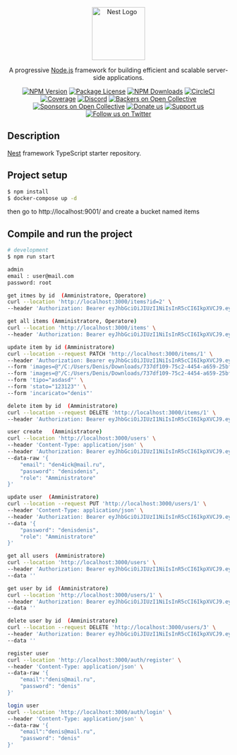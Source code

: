 <p align="center">
  <a href="http://nestjs.com/" target="blank"><img src="https://nestjs.com/img/logo-small.svg" width="120" alt="Nest Logo" /></a>
</p>

[circleci-image]: https://img.shields.io/circleci/build/github/nestjs/nest/master?token=abc123def456
[circleci-url]: https://circleci.com/gh/nestjs/nest

  <p align="center">A progressive <a href="http://nodejs.org" target="_blank">Node.js</a> framework for building efficient and scalable server-side applications.</p>
    <p align="center">
<a href="https://www.npmjs.com/~nestjscore" target="_blank"><img src="https://img.shields.io/npm/v/@nestjs/core.svg" alt="NPM Version" /></a>
<a href="https://www.npmjs.com/~nestjscore" target="_blank"><img src="https://img.shields.io/npm/l/@nestjs/core.svg" alt="Package License" /></a>
<a href="https://www.npmjs.com/~nestjscore" target="_blank"><img src="https://img.shields.io/npm/dm/@nestjs/common.svg" alt="NPM Downloads" /></a>
<a href="https://circleci.com/gh/nestjs/nest" target="_blank"><img src="https://img.shields.io/circleci/build/github/nestjs/nest/master" alt="CircleCI" /></a>
<a href="https://coveralls.io/github/nestjs/nest?branch=master" target="_blank"><img src="https://coveralls.io/repos/github/nestjs/nest/badge.svg?branch=master#9" alt="Coverage" /></a>
<a href="https://discord.gg/G7Qnnhy" target="_blank"><img src="https://img.shields.io/badge/discord-online-brightgreen.svg" alt="Discord"/></a>
<a href="https://opencollective.com/nest#backer" target="_blank"><img src="https://opencollective.com/nest/backers/badge.svg" alt="Backers on Open Collective" /></a>
<a href="https://opencollective.com/nest#sponsor" target="_blank"><img src="https://opencollective.com/nest/sponsors/badge.svg" alt="Sponsors on Open Collective" /></a>
  <a href="https://paypal.me/kamilmysliwiec" target="_blank"><img src="https://img.shields.io/badge/Donate-PayPal-ff3f59.svg" alt="Donate us"/></a>
    <a href="https://opencollective.com/nest#sponsor"  target="_blank"><img src="https://img.shields.io/badge/Support%20us-Open%20Collective-41B883.svg" alt="Support us"></a>
  <a href="https://twitter.com/nestframework" target="_blank"><img src="https://img.shields.io/twitter/follow/nestframework.svg?style=social&label=Follow" alt="Follow us on Twitter"></a>
</p>
  <!--[![Backers on Open Collective](https://opencollective.com/nest/backers/badge.svg)](https://opencollective.com/nest#backer)
  [![Sponsors on Open Collective](https://opencollective.com/nest/sponsors/badge.svg)](https://opencollective.com/nest#sponsor)-->

## Description

[Nest](https://github.com/nestjs/nest) framework TypeScript starter repository.

## Project setup

```bash
$ npm install
$ docker-compose up -d
```

then go to http://localhost:9001/ and create a bucket named items

## Compile and run the project

```bash
# development
$ npm run start

admin 
email : user@mail.com
password: root

get itmes by id  (Amministratore, Operatore)
curl --location 'http://localhost:3000/items?id=2' \
--header 'Authorization: Bearer eyJhbGciOiJIUzI1NiIsInR5cCI6IkpXVCJ9.eyJzdWIiOjEsImVtYWlsIjoiZGVuaXNAbWFpbC5ydSIsInJvbGUiOiJPcGVyYXRvcmUiLCJpYXQiOjE3NDM0NDMxNjYsImV4cCI6MTc0MzQ0Njc2Nn0.7Ej_MoUiiUhR8DQgTuFD37CGb5wSexHUqUipzre7M6g'

get all items (Amministratore, Operatore)
curl --location 'http://localhost:3000/items' \
--header 'Authorization: Bearer eyJhbGciOiJIUzI1NiIsInR5cCI6IkpXVCJ9.eyJzdWIiOjEsImVtYWlsIjoiZGVuaXNAbWFpbC5ydSIsInJvbGUiOiJPcGVyYXRvcmUiLCJpYXQiOjE3NDM0NDMxNjYsImV4cCI6MTc0MzQ0Njc2Nn0.7Ej_MoUiiUhR8DQgTuFD37CGb5wSexHUqUipzre7M6g'

update item by id (Amministratore)
curl --location --request PATCH 'http://localhost:3000/items/1' \
--header 'Authorization: Bearer eyJhbGciOiJIUzI1NiIsInR5cCI6IkpXVCJ9.eyJzdWIiOjEsImVtYWlsIjoiZGVuaXNAbWFpbC5ydSIsInJvbGUiOiJPcGVyYXRvcmUiLCJpYXQiOjE3NDM0NDMxNjYsImV4cCI6MTc0MzQ0Njc2Nn0.7Ej_MoUiiUhR8DQgTuFD37CGb5wSexHUqUipzre7M6g' \
--form 'images=@"/C:/Users/Denis/Downloads/737df109-75c2-4454-a659-25bfa82acf6d.png"' \
--form 'images=@"/C:/Users/Denis/Downloads/737df109-75c2-4454-a659-25bfa82acf6d.png"' \
--form 'tipo="asdasd"' \
--form 'stato="123123"' \
--form 'incaricato="denis"'

delete item by id  (Amministratore)
curl --location --request DELETE 'http://localhost:3000/items/1' \
--header 'Authorization: Bearer eyJhbGciOiJIUzI1NiIsInR5cCI6IkpXVCJ9.eyJzdWIiOjEsImVtYWlsIjoiZGVuaXNAbWFpbC5ydSIsInJvbGUiOiJPcGVyYXRvcmUiLCJpYXQiOjE3NDM0NDMxNjYsImV4cCI6MTc0MzQ0Njc2Nn0.7Ej_MoUiiUhR8DQgTuFD37CGb5wSexHUqUipzre7M6g'

user create   (Amministratore)
curl --location 'http://localhost:3000/users' \
--header 'Content-Type: application/json' \
--header 'Authorization: Bearer eyJhbGciOiJIUzI1NiIsInR5cCI6IkpXVCJ9.eyJzdWIiOjEsImVtYWlsIjoiZGVuaXNAbWFpbC5ydSIsInJvbGUiOiJPcGVyYXRvcmUiLCJpYXQiOjE3NDM0NDMxNjYsImV4cCI6MTc0MzQ0Njc2Nn0.7Ej_MoUiiUhR8DQgTuFD37CGb5wSexHUqUipzre7M6g' \
--data-raw '{
    "email": "den4ick@mail.ru",
    "password": "denisdenis",
    "role": "Amministratore"
}'

update user  (Amministratore)
curl --location --request PUT 'http://localhost:3000/users/1' \
--header 'Content-Type: application/json' \
--header 'Authorization: Bearer eyJhbGciOiJIUzI1NiIsInR5cCI6IkpXVCJ9.eyJzdWIiOjEsImVtYWlsIjoiZGVuaXNAbWFpbC5ydSIsInJvbGUiOiJPcGVyYXRvcmUiLCJpYXQiOjE3NDM0NDMxNjYsImV4cCI6MTc0MzQ0Njc2Nn0.7Ej_MoUiiUhR8DQgTuFD37CGb5wSexHUqUipzre7M6g' \
--data '{
    "password": "denisdenis",
    "role": "Amministratore"
}'

get all users  (Amministratore)
curl --location 'http://localhost:3000/users' \
--header 'Authorization: Bearer eyJhbGciOiJIUzI1NiIsInR5cCI6IkpXVCJ9.eyJzdWIiOjEsImVtYWlsIjoiZGVuaXNAbWFpbC5ydSIsInJvbGUiOiJPcGVyYXRvcmUiLCJpYXQiOjE3NDM0NDMxNjYsImV4cCI6MTc0MzQ0Njc2Nn0.7Ej_MoUiiUhR8DQgTuFD37CGb5wSexHUqUipzre7M6g' \
--data ''

get user by id  (Amministratore)
curl --location 'http://localhost:3000/users/1' \
--header 'Authorization: Bearer eyJhbGciOiJIUzI1NiIsInR5cCI6IkpXVCJ9.eyJzdWIiOjEsImVtYWlsIjoiZGVuaXNAbWFpbC5ydSIsInJvbGUiOiJPcGVyYXRvcmUiLCJpYXQiOjE3NDM0NDMxNjYsImV4cCI6MTc0MzQ0Njc2Nn0.7Ej_MoUiiUhR8DQgTuFD37CGb5wSexHUqUipzre7M6g' \
--data ''

delete user by id  (Amministratore)
curl --location --request DELETE 'http://localhost:3000/users/3' \
--header 'Authorization: Bearer eyJhbGciOiJIUzI1NiIsInR5cCI6IkpXVCJ9.eyJzdWIiOjEsImVtYWlsIjoiZGVuaXNAbWFpbC5ydSIsInJvbGUiOiJPcGVyYXRvcmUiLCJpYXQiOjE3NDM0NDMxNjYsImV4cCI6MTc0MzQ0Njc2Nn0.7Ej_MoUiiUhR8DQgTuFD37CGb5wSexHUqUipzre7M6g' \
--data ''

register user 
curl --location 'http://localhost:3000/auth/register' \
--header 'Content-Type: application/json' \
--data-raw '{
    "email":"denis@mail.ru",
    "password": "denis"
}'

login user 
curl --location 'http://localhost:3000/auth/login' \
--header 'Content-Type: application/json' \
--data-raw '{
    "email":"denis@mail.ru",
    "password": "denis"
}'